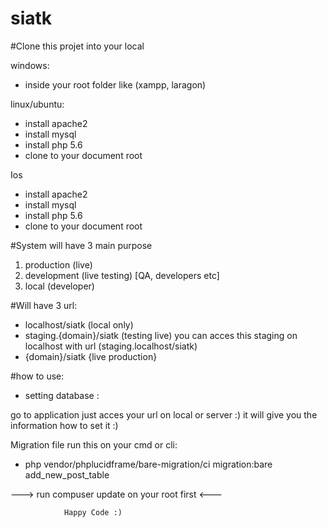 # siatk

#Clone this projet into your local

  windows:
  - inside your root folder like (xampp, laragon)

  linux/ubuntu:
  - install apache2
  - install mysql
  - install php 5.6
  - clone to your document root

  Ios
  - install apache2
  - install mysql
  - install php 5.6
  - clone to your document root

#System will have 3 main purpose
1. production (live)
2. development (live testing) [QA, developers etc]
3. local (developer)

#Will have 3 url:
- localhost/siatk (local only)
- staging.{domain}/siatk (testing live)
    you can acces this staging on localhost with url (staging.localhost/siatk)
- {domain}/siatk {live production}

#how to use:
 - setting database :

go to application
just acces your url on local or server :)
it will give you the information how to set it :)

Migration file
run this on your cmd or cli:
  - php vendor/phplucidframe/bare-migration/ci migration:bare add_new_post_table

---> run compuser update on your root first <---

                Happy Code :) 
